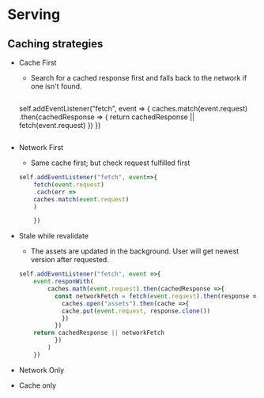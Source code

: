 # Serving
## Caching strategies
- Cache First

  - Search for a cached response first and falls back to the network if one isn't found.
  
    ```js
  self.addEventListener("fetch", event => {
  caches.match(event.request)
  .then(cachedResponse => {
  return cachedResponse || fetch(event.request)
      })
      })
    ```
- Network First

  - Same cache first; but check request fulfilled first
  
  ```js
  self.addEventListener("fetch", event=>{
      fetch(event.request)
      .cach(err => 
      caches.match(event.request)
      )

      })

  ```
- Stale while revalidate

  - The assets are updated in the background. User will get newest version after requested.
  
  ```js
  self.addEventListener("fetch", event =>{
      event.responWith(
          caches.math(event.request).then(cachedResponse =>{
            const networkFetch = fetch(event.request).then(response => {
              caches.open("assets").then(cache =>{
              cache.put(event.request, response.clone())
              })
            })
      return cachedResponse || networkFetch
            })
          )
      })
  ```
- Network Only
- Cache only
